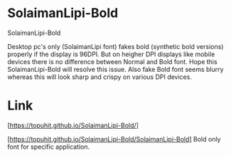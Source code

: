 # SolaimanLipi-Bold
SolaimanLipi-Bold

Desktop pc's only (SolaimanLipi font) fakes bold (synthetic bold versions) properly if the display is 96DPI. But on heigher DPI displays like mobile devices there is no difference between Normal and Bold font. Hope this SolaimanLipi-Bold will resolve this issue.
Also fake Bold font seems blurry whereas this will look sharp and crispy on various DPI devices.


# Link
[https://topuhit.github.io/SolaimanLipi-Bold/]

[https://topuhit.github.io/SolaimanLipi-Bold/SolaimanLipi-Bold] Bold only font for specific application.
